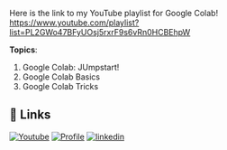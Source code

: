 Here is the link to my YouTube playlist for Google Colab! https://www.youtube.com/playlist?list=PL2GWo47BFyUOsj5rxrF9s6vRn0HCBEhpW

**Topics**: 
1. Google Colab: JUmpstart!
2. Google Colab Basics
3. Google Colab Tricks


## 🔗 Links
[![Youtube](https://img.shields.io/badge/youtube_channel-1DA1F2?style=for-the-badge&logo=youtube&logoColor=white&color=red)](https://www.youtube.com/channel/UCNDElcuuyX-2pSatVBDpJJQ)
[![Profile](https://img.shields.io/badge/profiole-000?style=for-the-badge&logo=ko-fi&logoColor=white)](https://huntsman.usu.edu/directory/jahangiry-pedram)
[![linkedin](https://img.shields.io/badge/linkedin-0A66C2?style=for-the-badge&logo=linkedin&logoColor=white)](https://www.linkedin.com/in/pedram-jahangiry-cfa-5778015a)

